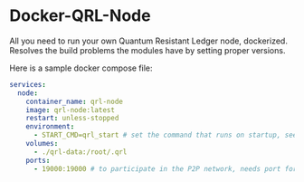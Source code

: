 # Docker-QRL-Node
All you need to run your own Quantum Resistant Ledger node, dockerized. Resolves the build problems the modules have by setting proper versions.

Here is a sample docker compose file:
```sample.yaml
services:
  node:
    container_name: qrl-node
    image: qrl-node:latest
    restart: unless-stopped
    environment:
      - START_CMD=qrl_start # set the command that runs on startup, see the docs: https://docs.theqrl.org/use/node/installation
    volumes:
      - ./qrl-data:/root/.qrl
    ports:
      - 19000:19000 # to participate in the P2P network, needs port forwarding outside your network
```
